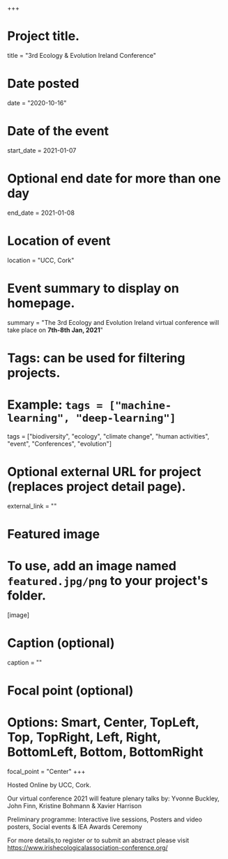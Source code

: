 +++
# Project title.
title = "3rd Ecology & Evolution Ireland Conference"

# Date posted
date = "2020-10-16"

# Date of the event
start_date = 2021-01-07

# Optional end date for more than one day
end_date = 2021-01-08

# Location of event
location = "UCC, Cork"

# Event summary to display on homepage.
summary = "The 3rd Ecology and Evolution Ireland virtual conference will take place on **7th-8th Jan, 2021**"

# Tags: can be used for filtering projects.
# Example: `tags = ["machine-learning", "deep-learning"]`
tags = ["biodiversity", "ecology", "climate change", "human activities", "event", "Conferences", "evolution"]

# Optional external URL for project (replaces project detail page).
external_link = ""

# Featured image
# To use, add an image named `featured.jpg/png` to your project's folder. 
[image]
  # Caption (optional)
  caption = "" 

  # Focal point (optional)
  # Options: Smart, Center, TopLeft, Top, TopRight, Left, Right, BottomLeft, Bottom, BottomRight
  focal_point = "Center"
+++

Hosted Online by UCC, Cork.

Our virtual conference 2021 will feature plenary talks by:
Yvonne Buckley,
John Finn,
Kristine Bohmann &
Xavier Harrison

Preliminary programme:
Interactive live sessions,
Posters and video posters,
Social events &
IEA Awards Ceremony

For more details,to register or to submit an abstract please visit https://www.irishecologicalassociation-conference.org/
